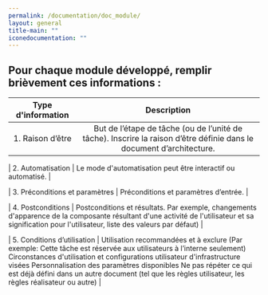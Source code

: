 ```yaml
---
permalink: /documentation/doc_module/
layout: general
title-main: ""
iconedocumentation: ""
---
```


## Pour chaque module développé, remplir brièvement ces informations :

|   Type d'information      |                                       Description                      |
|:-------------------------------------------------------------------------------------------------------:|:---------------:| 
|       1. Raison d’être                  | But de l’étape de tâche (ou de l’unité de tâche).  Inscrire la raison d’être définie dans le document d’architecture. | 

|       2. Automatisation                 | Le mode d'automatisation peut être interactif ou automatisé.  |

|       3. Préconditions et paramètres    | Préconditions et paramètres d’entrée.  |

|       4. Postconditions                 | Postconditions et résultats. Par exemple, changements d'apparence de la composante résultant d'une activité de l'utilisateur et sa signification pour l'utilisateur, liste des valeurs par défaut)  |

|       5. Conditions d’utilisation       | Utilisation recommandées et à exclure  (Par exemple: Cette tâche est réservée aux utilisateurs à l’interne seulement) Circonstances d'utilisation et configurations utilisateur d'infrastructure visées  Personnalisation des paramètres disponibles Ne pas répéter ce qui est déjà défini dans un autre document (tel que les règles utilisateur, les règles réalisateur ou autre)  |

